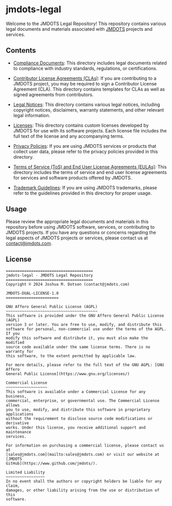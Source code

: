 # jmdots-legal

Welcome to the JMDOTS Legal Repository! This repository contains various legal
documents and materials associated with [JMDOTS](https://www.github.com/jmdots/)
projects and services.

## Contents

- [Compliance Documents](compliance_documents): This directory includes legal
  documents related to compliance with industry standards, regulations, or
  certifications.

- [Contributor License Agreements (CLAs)](contributor_license_agreements): If
  you are contributing to a JMDOTS project, you may be required to sign a
  Contributor License Agreement (CLA). This directory contains templates for
  CLAs as well as signed agreements from contributors.

- [Legal Notices](legal_notices): This directory contains various legal
  notices, including copyright notices, disclaimers, warranty statements, and
  other relevant legal information.

- [Licenses](licenses): This directory contains custom licenses developed by
  JMDOTS for use with its software projects. Each license file includes the
  full text of the license and any accompanying terms.

- [Privacy Policies](privacy_policies): If you are using JMDOTS services or
  products that collect user data, please refer to the privacy policies
  provided in this directory.

- [Terms of Service (ToS) and End User License Agreements (EULAs)](terms_of_service):
  This directory includes the terms of service and end user license agreements
  for services and software products offered by JMDOTS.

- [Trademark Guidelines](trademark_guidelines): If you are using JMDOTS
  trademarks, please refer to the guidelines provided in this directory for
  proper usage.

## Usage

Please review the appropriate legal documents and materials in this repository
before using JMDOTS software, services, or contributing to JMDOTS projects. If
you have any questions or concerns regarding the legal aspects of JMDOTS
projects or services, please contact us at contact@jmdots.com.

## License

```
======================================
jmdots-legal - JMDOTS Legal Repository
======================================
Copyright © 2024 Joshua M. Dotson (contact@jmdots.com)

JMDOTS-DUAL-LICENSE-1.0
=======================

GNU Affero General Public License (AGPL)
~~~~~~~~~~~~~~~~~~~~~~~~~~~~~~~~~~~~~~~~
This software is provided under the GNU Affero General Public License (AGPL)
version 3 or later. You are free to use, modify, and distribute this
software for personal, non-commercial use under the terms of the AGPL. If you
modify this software and distribute it, you must also make the modified
source code available under the same license terms. There is no warranty for
this software, to the extent permitted by applicable law.

For more details, please refer to the full text of the GNU AGPL: [GNU Affero
General Public License](https://www.gnu.org/licenses/)

Commercial License
~~~~~~~~~~~~~~~~~~
This software is available under a Commercial License for any business,
commercial, enterprise, or governmental use. The Commercial License allows
you to use, modify, and distribute this software in proprietary applications
without the requirement to disclose source code modifications or derivative
works. Under this license, you receive additional support and maintenance
services.

For information on purchasing a commercial license, please contact us at
[sales@jmdots.com](mailto:sales@jmdots.com) or visit our website at [JMDOTS
GitHub](https://www.github.com/jmdots/).

Limited Liability
~~~~~~~~~~~~~~~~~
In no event shall the authors or copyright holders be liable for any claim,
damages, or other liability arising from the use or distribution of this
software.
```
